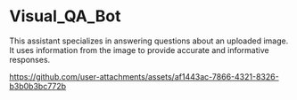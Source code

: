 # Visual_QA_Bot
This assistant specializes in answering questions about an uploaded image. It uses information from the image to provide accurate and informative responses.

https://github.com/user-attachments/assets/af1443ac-7866-4321-8326-b3b0b3bc772b

